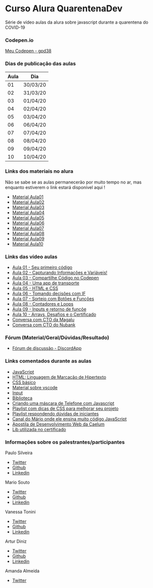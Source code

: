 # Curso Alura QuarentenaDev
Série de vídeo aulas da alura sobre javascript durante a quarentena do COVID-19

### Codepen.io
[Meu Codepen - gpd38](https://codepen.io/gpd38/pens/public?grid_type=list)

### Dias de publicação das aulas
Aula|Dia
----|----
01|30/03/20
02|31/03/20
03|01/04/20
04|02/04/20
05|03/04/20
06|06/04/20
07|07/04/20
08|08/04/20
09|09/04/20
10|10/04/20

### Links dos materiais no alura
Não se sabe se as aulas permanecerão por muito tempo no ar, mas enquanto estiverem o link estará disponível aqui !

- [Material Aula01](https://www.alura.com.br/quarentenadev/aula01-javascript)
- [Material Aula02](https://www.alura.com.br/quarentenadev/aula02-variaveis)
- [Material Aula03](https://www.alura.com.br/quarentenadev/aula03-codepen)
- [Material Aula04](https://www.alura.com.br/quarentenadev/aula04-aplicativo-de-transporte)
- [Material Aula05](https://www.alura.com.br/quarentenadev/aula05-html-css)
- [Material Aula06](https://www.alura.com.br/quarentenadev/aula06-verdadeiro-ou-falso)
- [Material Aula07](https://www.alura.com.br/quarentenadev/aula07-evento-no-javascript)
- [Material Aula08](https://www.alura.com.br/quarentenadev/aula08-laco-no-javascript)
- [Material Aula09](https://www.alura.com.br/quarentenadev/aula09-inputs-e-retorno-de-funcao)
- [Material Aula10](https://www.alura.com.br/quarentenadev/aula10-completando-o-certificado-e-curriculo)

### Links das vídeo aulas
- [Aula 01 - Seu primeiro código](https://www.youtube.com/watch?v=wtbgwcMrkQg&feature=emb_logo)
- [Aula 02 - Capturando Informações e Variáveis!](https://www.youtube.com/watch?v=n50RdpLtsEo&feature=emb_logo)
- [Aula 03 - Compartilhe Código no Codepen](https://www.youtube.com/watch?v=psaQD4cEhHs&feature=emb_logo)
- [Aula 04 - Uma app de transporte](https://www.youtube.com/watch?v=dk-OawbD0HU&feature=emb_logo)
- [Aula 05 - HTML e CSS](https://www.youtube.com/watch?v=L7OYDc5mSMU&feature=emb_logo)
- [Aula 06 - Tomando decisões com IF](https://www.youtube.com/watch?v=Y-frK-u2am8&feature=emb_logo)
- [Aula 07 - Sorteio com Botões e Funções](https://www.youtube.com/watch?v=Iy8fJU6xcus&feature=emb_logo)
- [Aula 08 - Contadores e Loops](https://www.youtube.com/watch?v=NFkehpp-Jlk&feature=emb_logo)
- [Aula 09 - Inputs e retorno de funçõe](https://www.youtube.com/watch?v=p5wzR-VVdNs&feature=emb_logo)
- [Aula 10 - Arrays, Desafios e o Certificado](https://www.youtube.com/watch?v=5yTQRs8vrlI&feature=emb_logo)
- [Conversa com CTO da Magalu](https://www.youtube.com/watch?v=XS4yrO9us9w&feature=youtu.be&utm_campaign=alura__live_01_-_cto_magazineluiza&utm_medium=email&utm_source=RD+Station)
- [Conversa com CTO do Nubank](https://www.youtube.com/watch?v=vBTy3A7eyKY&feature=youtu.be&utm_campaign=alura__live_02_-_gestao_de_pessoas_nubank_-_quarentenadev&utm_medium=email&utm_source=RD+Station)

### Fórum (Material/Geral/Dúvidas/Resultado)
- [Fórum de discussão - DiscordApp](https://discordapp.com/invite/DMyxFDj)

### Links comentados durante as aulas
- [JavaScript](https://developer.mozilla.org/pt-BR/docs/Web/JavaScript)
- [HTML: Linguagem de Marcação de Hipertexto](https://developer.mozilla.org/pt-BR/docs/Web/HTML)
- [CSS básico](https://developer.mozilla.org/pt-BR/docs/Aprender/Getting_started_with_the_web/CSS_basico)
- [Material sobre vscode](https://github.com/alura-cursos/projeto-codepen-local-quarentenadev)
- [Input](https://developer.mozilla.org/pt-BR/docs/Web/HTML/Element/input)
- [Biblioteca](https://pt.wikipedia.org/wiki/Biblioteca_(computa%C3%A7%C3%A3o))
- [Criando uma máscara de Telefone com Javascript](https://www.alura.com.br/artigos/criando-uma-mascara-de-telefone-com-javascript)
- [Playlist com dicas de CSS para melhorar seu projeto](https://www.youtube.com/playlist?list=PLh2Y_pKOa4UfHbRqfiiI4uWik2MOKHRfL)
- [Playlist respondendo dúvidas de iniciantes](https://www.youtube.com/playlist?list=PLh2Y_pKOa4UcBRWcWAEp4d4M7INLCec1f)
- [Canal do Mário onde ele ensina muito código JavaScript](https://www.youtube.com/playlist?list=PLh2Y_pKOa4UfsZfAT5ylSsbcEjpguxoBI)
- [Apostila de Desenvolvimento Web da Caelum](https://www.caelum.com.br/apostila-html-css-javascript/)
- [Lib utilizada no certificado](https://caelum.github.io/quarentenadev/libCertificado.js)

### Informações sobre os palestrantes/participantes
Paulo Silveira
- [Twitter](https://twitter.com/paulo_caelum)
- [Github](https://github.com/peas)
- [Linkedin](https://www.linkedin.com/in/paulosilveira/)

Mario Souto
- [Twitter](https://twitter.com/omariosouto)
- [Github](https://github.com/omariosouto)
- [Linkedin](https://www.linkedin.com/in/omariosouto/)

Vanessa Tonini
- [Twitter](https://twitter.com/vanessametonini)
- [Github](https://github.com/vanessametonini)
- [Linkedin](https://www.linkedin.com/in/vanessametonini/)

Artur Diniz
- [Twitter](https://twitter.com/artdiniz)
- [Github](https://github.com/artdiniz)
- [Linkedin](https://www.linkedin.com/in/artur-diniz-adam-13286825/)

Amanda Almeida
- [Twitter](https://www.instagram.com/theamandaalmeida/)

